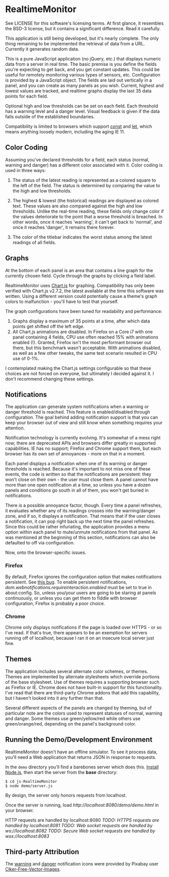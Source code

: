 RealtimeMonitor
===============

See LICENSE for this software's licensing terms.  At first glance, it resembles the BSD-3 license, but it contains a significant difference.  Read it carefully.

This application is still being developed, but it's nearly complete.  The only thing remaining to be implemented the retrieval of data from a URL.  Currently it generates random data.

This is a pure JavaScript application (no jQuery, etc.) that displays numeric data from a server in real time.  The basic premise is you define the fields you're expecting to get back, and you get constant updates.  This could be useful for remotely monitoring various types of sensors, etc.  Configuration is provided by a JavaScript object.  The fields are laid out vertically in a panel, and you can create as many panels as you wish.  Current, highest and lowest values are tracked, and realtime graphs display the last 35 data points for each field.

Optional high and low thresholds can be set on each field.  Each threshold has a warning level and a danger level.  Visual feedback is given if the data falls outside of the established boundaries.

Compatibility is limited to browsers which support [const](https://caniuse.com/#search=const) and [let](https://caniuse.com/#search=let), which means anything loosely modern, including the aging IE 11.


## Color Coding

Assuming you've declared thresholds for a field, each status (normal, warning and danger) has a different color associated with it.  Color coding is used in three ways:

1. The status of the latest reading is represented as a colored square to the left of the field.  The status is determined by comparing the value to the high and low thresholds.

2. The highest & lowest (the historical) readings are displayed as colored text.  These values are also compared against the high and low thresholds.  Unlike the real-time reading, these fields only change color if the values deteriorate to the point that a worse threshold is breached.  In other words, once it reaches 'warning', it can't get back to 'normal', and once it reaches 'danger', it remains there forever.

3.  The color of the titlebar indicates the worst status among the latest readings of all fields.


## Graphs

At the bottom of each panel is an area that contains a line graph for the currently chosen field.  Cycle through the graphs by clicking a field label.

RealtimeMonitor uses [Chart.js](http://chartjs.org) for graphing.  Compatibility has only been verified with Chart.js v2.7.2, the latest available at the time this software was written.  Using a different version could potentially cause a theme's graph colors to malfunction - you'll have to test that yourself.

The graph configurations have been tuned for readability and performance:

1.  Graphs display a maximum of 35 points at a time, after which data points get shifted off the left edge.
2.  All Chart.js animations are disabled.  In Firefox on a Core i7 with one panel containing 4 fields, CPU use often reached 15% with animations enabled (!).  Granted, Firefox isn't the most performant browser out there, but this benchmark wasn't acceptable.  With animations disabled, as well as a few other tweaks, the same test scenario resulted in CPU use of 0-1%.

I contemplated making the Chart.js settings configurable so that these choices are not forced on everyone, but ultimately I decided against it.  I don't recommend changing these settings.


## Notifications

The application can generate system notifications when a warning or danger threshold is reached.  This feature is enabled/disabled through configuration.  The goal behind adding notification support is that you can keep your browser out of view and still know when something requires your attention.

Notification technology is currently evolving.  It's somewhat of a mess right now; there are deprecated APIs and browsers differ greatly in supported capabilities.  IE has no support; Firefox and Chrome support them, but each browser has its own set of annoyances - more on that in a moment.

Each panel displays a notification when one of its warning or danger thresholds is reached.  Because it's important to not miss one of these events, the code is written so that the notifications are persistent:  they won't close on their own - the user must close them.  A panel cannot have more than one open notification at a time, so unless you have a dozen panels and conditions go south in all of them, you won't get buried in notifications.

There *is* a possible annoyance factor, though.  Every time a panel refreshes, it evaluates whether any of its readings crosses into the warning/danger zone, and if so, it displays a notification.  That means that if the user closes a notification, it can pop right back up the next time the panel refreshes.  Since this could be rather infuriating, the application provides a menu option within each panel to mute/unmute notifications from that panel.  As was mentioned at the beginning of this section, notifications can also be defaulted to off via configuration.

Now, onto the browser-specific issues.

### Firefox
By default, Firefox ignores the configuration option that makes notifications persistent.  See [this bug](https://bugzilla.mozilla.org/show_bug.cgi?id=1346375).  To enable persistent notifications, *dom.webnotifications.requireinteraction.enabled* must be set to true in about:config.  So, unless you/your users are going to be staring at panels continuously, or unless you can get them to fiddle with browser configuration, Firefox is probably a poor choice.

### Chrome
Chrome only displays notifications if the page is loaded over HTTPS - or so I've read.  If that's true, there appears to be an exemption for servers running off of localhost, because I ran it on an insecure local server just fine.


## Themes

The application includes several alternate color schemes, or themes.  Themes are implemented by alternate stylesheets which override portions of the base stylesheet.  Use of themes requires a supporting browser such as Firefox or IE.  Chrome does not have built-in support for this functionality.  I've read that there are third-party Chrome addons that add this capability, but I haven't looked into it any further than that.

Several different aspects of the panels are changed by theming, but of particular note are the colors used to represent statuses of normal, warning and danger.  Some themes use green/yellow/red while others use green/orange/red, depending on the panel's background color.


## Running the Demo/Development Environment

RealtimeMonitor doesn't have an offline simulator.  To see it process data, you'll need a Web application that returns JSON in response to requests.

In the `demo` directory you'll find a barebones server which does this.  [Install Node.js](https://nodejs.org), then start the server from the **base** directory:

```shell
$ cd js-RealtimeMonitor
$ node demo/server.js
```

By design, the server only honors requests from localhost.

Once the server is running, load *http://localhost:8080/demo/demo.html* in your browser.

HTTP requests are handled by localhost:8080
*TODO:  HTTPS requests are handled by localhost:8081*
*TODO:  Web socket requests are handled by ws://localhost:8082*
*TODO:  Secure Web socket requests are handled by wss://localhost:8083*


## Third-party Attribution

The [warning](https://pixabay.com/en/sign-triangle-caution-yellow-36071) and [danger](https://pixabay.com/en/sign-triangle-attention-warning-36070) notification icons were provided by Pixabay user [Clker-Free-Vector-Images](https://pixabay.com/en/users/Clker-Free-Vector-Images-3736).
